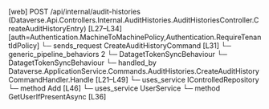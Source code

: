[web] POST /api/internal/audit-histories  (Dataverse.Api.Controllers.Internal.AuditHistories.AuditHistoriesController.CreateAuditHistoryEntry)  [L27–L34] [auth=Authentication.MachineToMachinePolicy,Authentication.RequireTenantIdPolicy]
  └─ sends_request CreateAuditHistoryCommand [L31]
    └─ generic_pipeline_behaviors 2
      └─ DatagetTokenSyncBehaviour
      └─ DatagetTokenSyncBehaviour
    └─ handled_by Dataverse.ApplicationService.Commands.AuditHistories.CreateAuditHistoryCommandHandler.Handle [L21–L49]
      └─ uses_service IControlledRepository<AuditHistory>
        └─ method Add [L46]
      └─ uses_service UserService
        └─ method GetUserIfPresentAsync [L36]

